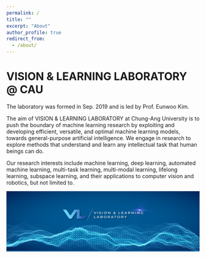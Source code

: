 ```yaml
---
permalink: /
title: ""
excerpt: "About"
author_profile: true
redirect_from: 
  - /about/
---
```


# VISION & LEARNING LABORATORY @ CAU

The laboratory was formed in Sep. 2019 and is led by Prof. Eunwoo Kim.  

The aim of VISION & LEARNING LABORATORY at Chung-Ang University is to push the boundary of machine learning research by exploiting and developing efficient, versatile, and optimal machine learning models, towards general-purpose artificial intelligence.
We engage in research to explore methods that understand and learn any intellectual task that human beings can do.

Our research interests include machine learning, deep learning, automated machine learning, multi-task learning, multi-modal learning, lifelong learning, subspace learning, and their applications to computer vision and robotics, but not limited to.


<img src='/images/Banner_3.png' width="700" align="left" style="margin-right:50px">
